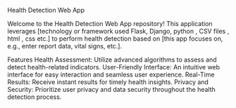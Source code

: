 Health Detection Web App

Welcome to the Health Detection Web App repository! This application leverages [technology or framework used Flask, Django, python , CSV files , html , css  etc.] to perform health detection based on [this app focuses on, e.g., enter report data, vital signs, etc.].

Features
Health Assessment: Utilize advanced algorithms to assess and detect health-related indicators.
User-Friendly Interface: An intuitive web interface for easy interaction and seamless user experience.
Real-Time Results: Receive instant results for timely health insights.
Privacy and Security: Prioritize user privacy and data security throughout the health detection process.
